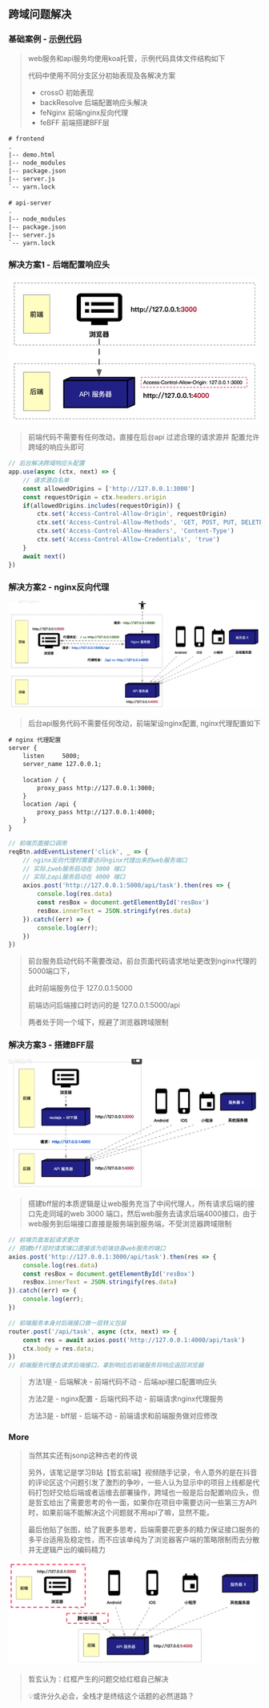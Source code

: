 ## 跨域问题解决

### 基础案例 - [示例代码](https://github.com/kang-git/crossOrigin)

>   web服务和api服务均使用koa托管，示例代码具体文件结构如下
>
>   代码中使用不同分支区分初始表现及各解决方案
>
>   +   crossO   		初始表现
>   +   backResolve              后端配置响应头解决
>   +   feNginx    	      前端nginx反向代理
>   +   feBFF    		前端搭建BFF层

```shel
# frontend	
.
|-- demo.html
|-- node_modules
|-- package.json
|-- server.js
`-- yarn.lock

# api-server
.
|-- node_modules
|-- package.json
|-- server.js
`-- yarn.lock
```



### 解决方案1 - 后端配置响应头

<img src="./assets/%E5%90%8E%E7%AB%AF%E5%93%8D%E5%BA%94%E5%A4%B4.png" style="zoom: 67%;" />

>   前端代码不需要有任何改动，直接在后台api 过滤合理的请求源并 配置允许跨域的响应头即可

```js
// 后台解决跨域响应头配置
app.use(async (ctx, next) => {
    // 请求源白名单
    const allowedOrigins = ['http://127.0.0.1:3000']
    const requestOrigin = ctx.headers.origin
    if(allowedOrigins.includes(requestOrigin)) {
        ctx.set('Access-Control-Allow-Origin', requestOrigin)
        ctx.set('Access-Control-Allow-Methods', 'GET, POST, PUT, DELETE')
        ctx.set('Access-Control-Allow-Headers', 'Content-Type')
        ctx.set('Access-Control-Allow-Credentials', 'true')
    }
    await next()
})
```



### 解决方案2 - nginx反向代理

![](./assets/nginx%E5%8F%8D%E5%90%91%E4%BB%A3%E7%90%86.png)

>   后台api服务代码不需要任何改动，前端架设nginx配置, nginx代理配置如下

```nginx
# nginx 代理配置
server {
    listen     5000;
    server_name 127.0.0.1;

    location / {
        proxy_pass http://127.0.0.1:3000;
    } 
    location /api {
        proxy_pass http://127.0.0.1:4000;
    } 
}
```

```js
// 前端页面接口调用
reqBtn.addEventListener('click', _ => {
    // nginx反向代理时需要访问nginx代理出来的web服务端口
    // 实际上web服务启动在 3000 端口
    // 实际上api服务启动在 4000 端口
    axios.post('http://127.0.0.1:5000/api/task').then(res => {
        console.log(res.data)
        const resBox = document.getElementById('resBox')
        resBox.innerText = JSON.stringify(res.data)
    }).catch((err) => {
        console.log(err);
    })
})
```

>   前台服务启动代码不需要改动，前台页面代码请求地址更改到nginx代理的5000端口下， 
>
>   此时前端服务位于 127.0.0.1:5000
>
>   前端访问后端接口时访问的是 127.0.0.1:5000/api
>
>   两者处于同一个域下，规避了浏览器跨域限制



### 解决方案3 - 搭建BFF层

![](./assets/bff.png)

>   搭建bff层的本质逻辑是让web服务充当了中间代理人，所有请求后端的接口先走同域的web 3000 端口，然后web服务去请求后端4000接口，由于web服务到后端接口直接是服务端到服务端，不受浏览器跨域限制

```js
// 前端页面发起请求更改
// 搭建bff层时请求端口直接该为前端自身web服务的端口
axios.post('http://127.0.0.1:3000/api/task').then(res => {
    console.log(res.data)
    const resBox = document.getElementById('resBox')
    resBox.innerText = JSON.stringify(res.data)
}).catch((err) => {
    console.log(err);
})
```

```js
// 前端服务本身对后端接口做一层转义包装
router.post('/api/task', async (ctx, next) => {
    const res = await axios.post('http://127.0.0.1:4000/api/task')
    ctx.body = res.data;
})
// 前端服务代理去请求后端接口，拿到响应后前端服务将响应返回浏览器
```

>   方法1是 - 后端解决 - 前端代码不动 - 后端api接口配置响应头
>
>   方法2是 - nginx配置 - 后端代码不动 - 前端请求nginx代理服务
>
>   方法3是 - bff层 - 后端不动 - 前端请求和前端服务做对应修改



### More

>   当然其实还有jsonp这种古老的传说
>
>   另外，该笔记是学习B站【哲玄前端】视频随手记录，令人意外的是在抖音的评论区这个问题引发了激烈的争吵，一些人认为显示中的项目上线都是代码打包好交给后端或者运维去部署操作，跨域也一般是后台配置响应头，但是哲玄给出了需要思考的令一面，如果你在项目中需要访问一些第三方API时，如果前端不能解决这个问题就不用api了嘛，显然不能，
>
>   最后他贴了张图，给了我更多思考，后端需要花更多的精力保证接口服务的多平台适用及稳定性，而不应该单纯为了浏览器客户端的策略限制而去分散并无逻辑产出的编码精力

![](./assets/%E5%90%8E%E5%8F%B0%E6%8E%A5%E5%8F%A3%E9%9D%A2%E5%90%91%E5%A4%9A%E7%AB%AF.png)

>   哲玄认为：红框产生的问题交给红框自己解决
>
>   :bulb:或许分久必合，全栈才是终结这个话题的必然道路？